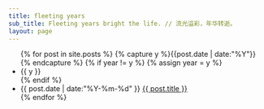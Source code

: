 ```yaml
---
title: fleeting years
sub_title: Fleeting years bright the life. // 流光溢彩，年华转逝。
layout: page
---
```

<div class="container-fluid">
  <div class="span2"></div>
  <div class="span8">
    <ul class="listing">
      {% for post in site.posts %}
        {% capture y %}{{post.date | date:"%Y"}}{% endcapture %}
        {% if year != y %}
          {% assign year = y %}
          <li class="listing-seperator">{{ y }}</li>
        {% endif %}
        <li class="listing-item">
          <time datetime="{{ post.date | date:"%Y-%m-%d" }}">{{ post.date | date:"%Y-%m-%d" }}</time>
          <a href="{{ site.url }}{{ post.url }}" title="{{ post.title }}">{{ post.title }}</a>
        </li>
      {% endfor %}
     </ul>
  </div>
  <div class="span2"></div>
</div>

